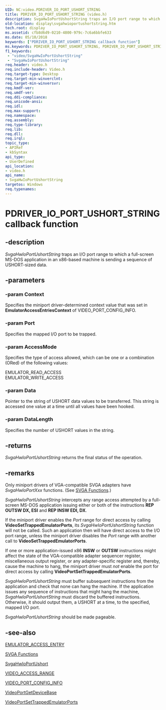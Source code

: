 ```yaml
---
UID: NC:video.PDRIVER_IO_PORT_USHORT_STRING
title: PDRIVER_IO_PORT_USHORT_STRING (video.h)
description: SvgaHwIoPortUshortString traps an I/O port range to which a full-screen MS-DOS application in an x86-based machine is sending a sequence of USHORT-sized data.
old-location: display\svgahwioportushortstring.htm
tech.root: display
ms.assetid: cfb8d6d9-0210-4800-979c-7c6a6bbfe633
ms.date: 05/10/2018
keywords: ["PDRIVER_IO_PORT_USHORT_STRING callback function"]
ms.keywords: PDRIVER_IO_PORT_USHORT_STRING, PDRIVER_IO_PORT_USHORT_STRING callback, SvgaHwIoPortUshortString, SvgaHwIoPortUshortString callback function [Display Devices], VideoMiniport_Functions_7ac011d5-6b69-4ac5-92dd-abc8f2c43740.xml, display.svgahwioportushortstring, video/SvgaHwIoPortUshortString
f1_keywords:
 - "video/SvgaHwIoPortUshortString"
 - "SvgaHwIoPortUshortString"
req.header: video.h
req.include-header: Video.h
req.target-type: Desktop
req.target-min-winverclnt: 
req.target-min-winversvr: 
req.kmdf-ver: 
req.umdf-ver: 
req.ddi-compliance: 
req.unicode-ansi: 
req.idl: 
req.max-support: 
req.namespace: 
req.assembly: 
req.type-library: 
req.lib: 
req.dll: 
req.irql: 
topic_type:
- APIRef
- kbSyntax
api_type:
- UserDefined
api_location:
- video.h
api_name:
- SvgaHwIoPortUshortString
targetos: Windows
req.typenames: 
---
```


# PDRIVER_IO_PORT_USHORT_STRING callback function


## -description


<i>SvgaHwIoPortUshortString</i> traps an I/O port range to which a full-screen MS-DOS application in an x86-based machine is sending a sequence of USHORT-sized data.


## -parameters




### -param Context

Specifies the miniport driver-determined context value that was set in <b>EmulatorAccessEntriesContext</b> of VIDEO_PORT_CONFIG_INFO.


### -param Port

Specifies the mapped I/O port to be trapped.


### -param AccessMode

Specifies the type of access allowed, which can be one or a combination (ORed) of the following values:


<dl>
<dt>EMULATOR_READ_ACCESS</dt>
<dt>EMULATOR_WRITE_ACCESS</dt>
</dl>



### -param Data

Pointer to the string of USHORT data values to be transferred. This string is accessed one value at a time until all values have been hooked.


### -param DataLength

Specifies the number of USHORT values in the string.


## -returns



<i>SvgaHwIoPortUshortString</i> returns the final status of the operation.




## -remarks



Only miniport drivers of VGA-compatible SVGA adapters have <i>SvgaHwIoPortXxx</i> functions. (See <a href="https://docs.microsoft.com/windows-hardware/drivers/ddi/index">SVGA Functions</a>.)

<i>SvgaHwIoPortUshortString</i> intercepts any range access attempted by a full-screen MS-DOS application issuing either or both of the instructions <b>REP OUTSW DX, ESI</b> and <b>REP INSW EDI, DX</b>.

If the miniport driver enables the <i>Port</i> range for direct access by calling <b>VideoSetTrappedEmulatorPorts</b>, its <i>SvgaHwIoPortUshortString</i> function will not be called. Such an application then will have direct access to the I/O port range, unless the miniport driver disables the <i>Port</i> range with another call to <b>VideoSetTrappedEmulatorPorts</b>.

If one or more application-issued x86 <b>INSW</b> or <b>OUTSW</b> instructions might affect the state of the VGA-compatible adapter sequencer register, miscellaneous output register, or any adapter-specific register and, thereby, cause the machine to hang, the miniport driver must <i>not</i> enable the port for direct access by calling <b>VideoPortSetTrappedEmulatorPorts</b>.

<i>SvgaHwIoPortUshortString</i> must buffer subsequent instructions from the application and check that none can hang the machine. If the application issues any sequence of instructions that might hang the machine, <i>SvgaHwIoPortUshortString</i> must discard the buffered instructions. Otherwise, it should output them, a USHORT at a time, to the specified, mapped I/O port.

<i>SvgaHwIoPortUshortString</i> should be made pageable.




## -see-also




<a href="https://docs.microsoft.com/windows-hardware/drivers/ddi/miniport/ns-miniport-_emulator_access_entry">EMULATOR_ACCESS_ENTRY</a>



<a href="https://docs.microsoft.com/windows-hardware/drivers/ddi/index">SVGA Functions</a>



<a href="https://docs.microsoft.com/windows-hardware/drivers/ddi/video/nc-video-pdriver_io_port_ushort">SvgaHwIoPortUshort</a>



<a href="https://docs.microsoft.com/windows-hardware/drivers/ddi/video/ns-video-_video_access_range">VIDEO_ACCESS_RANGE</a>



<a href="https://docs.microsoft.com/windows-hardware/drivers/ddi/video/ns-video-_video_port_config_info">VIDEO_PORT_CONFIG_INFO</a>



<a href="https://docs.microsoft.com/windows-hardware/drivers/ddi/video/nf-video-videoportgetdevicebase">VideoPortGetDeviceBase</a>



<a href="https://docs.microsoft.com/windows-hardware/drivers/ddi/video/nf-video-videoportsettrappedemulatorports">VideoPortSetTrappedEmulatorPorts</a>
 

 


